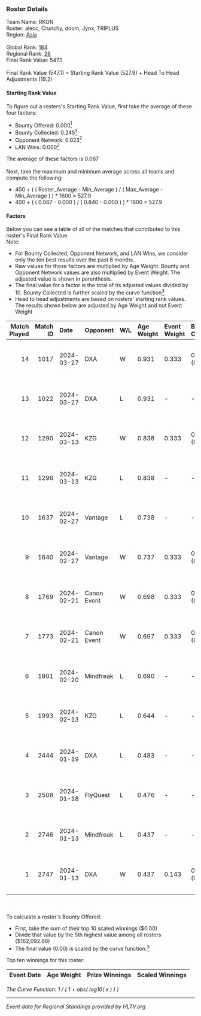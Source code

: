 ### Roster Details<br />
Team Name: RKON<br />
Roster: alecc, Crunchy, doom, Jynx, TRIPLUS<br />
Region: [Asia]( ../standings_asia.md)<br />
<br />
Global Rank: [184](../standings_global.md)<br />
Regional Rank: [26]( ../standings_asia.md)<br />
Final Rank Value:  547.1<br />
<br />
Final Rank Value (547.1) = Starting Rank Value (527.9) + Head To Head Adjustments (19.2)<br />

#### Starting Rank Value<br />
To figure out a rosters's Starting Rank Value, first take the average of these four factors:<br />
- Bounty Offered: 0.000[<sup>1</sup>](#table2)
- Bounty Collected: 0.245[<sup>2</sup>](#table1)
- Opponent Network: 0.023[<sup>2</sup>](#table1)
- LAN Wins: 0.000[<sup>2</sup>](#table1)

The average of these factors is 0.067<br />
<br />
Next, take the maximum and minimum average across all teams and compute the following:<br />
- 400 + ( ( Roster_Average - Min_Average ) / ( Max_Average - Min_Average ) ) * 1600 = 527.9
- 400 + ( ( 0.067 - 0.000 ) / ( 0.840 - 0.000 ) ) * 1600 = 527.9


#### Factors<br />
Below you can see a table of all of the matches that contributed to this roster's Final Rank Value.<br />
Note:<br />

- For Bounty Collected, Opponent Network, and LAN Wins, we consider only the ten best results over the past 6 months.
- Raw values for those factors are multiplied by Age Weight. Bounty and Opponent Network values are also multiplied by Event Weight. The adjusted value is shown in parenthesis.
- The final value for a factor is the total of its adjusted values divided by 10. Bounty Collected is further scaled by the curve function[<sup>3</sup>](#curveFunction)
- Head to head adjustments are based on rosters' starting rank values. The results shown below are adjusted by Age Weight and not Event Weight
<span id="table1"></span><br />


| Match Played | Match ID | Date       | Opponent    | W/L | Age Weight | Event Weight | Bounty Collected | Opponent Network | LAN Wins  | H2H Adj. | Roster                                 |
| -: | -: | :- | :- | :- | :- | :- | :- | :- | :- | -: | :- |
|           14 |     1017 | 2024-03-27 | DXA         | W   | 0.931      | 0.333        | 0.009 (0.003)    | 0.239 (0.074)    | 0 (0.000) |    20.12 | alecc, Crunchy, doom, Jynx, TRIPLUS    |
|           13 |     1022 | 2024-03-27 | DXA         | L   | 0.931      | -            | -                | -                | -         |    -8.89 | alecc, Crunchy, doom, Jynx, TRIPLUS    |
|           12 |     1290 | 2024-03-13 | KZG         | W   | 0.838      | 0.333        | 0.018 (0.005)    | 0.216 (0.060)    | 0 (0.000) |    17.76 | alecc, Crunchy, Jynx, Poccket, TRIPLUS |
|           11 |     1296 | 2024-03-13 | KZG         | L   | 0.838      | -            | -                | -                | -         |    -8.47 | alecc, Crunchy, Jynx, Poccket, TRIPLUS |
|           10 |     1637 | 2024-02-27 | Vantage     | L   | 0.738      | -            | -                | -                | -         |   -10.36 | alecc, Bumb1e, Crunchy, Jynx, TRIPLUS  |
|            9 |     1640 | 2024-02-27 | Vantage     | W   | 0.737      | 0.333        | 0.000 (0.000)    | 0.332 (0.082)    | 0 (0.000) |    13.16 | alecc, Bumb1e, Crunchy, Jynx, TRIPLUS  |
|            8 |     1769 | 2024-02-21 | Canon Event | W   | 0.698      | 0.333        | 0.000 (0.000)    | 0.000 (0.000)    | 0 (0.000) |     7.18 | alecc, Bumb1e, Crunchy, Jynx, TRIPLUS  |
|            7 |     1773 | 2024-02-21 | Canon Event | W   | 0.697      | 0.333        | 0.000 (0.000)    | 0.000 (0.000)    | 0 (0.000) |     7.58 | alecc, Bumb1e, Crunchy, Jynx, TRIPLUS  |
|            6 |     1801 | 2024-02-20 | Mindfreak   | L   | 0.690      | -            | -                | -                | -         |    -8.60 | alecc, Bumb1e, Crunchy, Jynx, TRIPLUS  |
|            5 |     1993 | 2024-02-13 | KZG         | L   | 0.644      | -            | -                | -                | -         |    -5.04 | alecc, Bumb1e, Jynx, PixeL, TRIPLUS    |
|            4 |     2444 | 2024-01-19 | DXA         | L   | 0.483      | -            | -                | -                | -         |   -10.23 | alecc, Crunchy, dingus, Jynx, TRIPLUS  |
|            3 |     2508 | 2024-01-18 | FlyQuest    | L   | 0.476      | -            | -                | -                | -         |    -0.16 | alecc, Crunchy, dingus, Jynx, TRIPLUS  |
|            2 |     2746 | 2024-01-13 | Mindfreak   | L   | 0.437      | -            | -                | -                | -         |    -5.18 | alecc, Crunchy, dingus, Jynx, TRIPLUS  |
|            1 |     2747 | 2024-01-13 | DXA         | W   | 0.437      | 0.143        | 0.009 (0.001)    | 0.239 (0.015)    | 0 (0.000) |    10.30 | alecc, Crunchy, dingus, Jynx, TRIPLUS  |

<br />
<span id="table2"></span><br />
To calculate a roster's Bounty Offered:<br />

- First, take the sum of their top 10 scaled winnings ($0.00)
- Divide that value by the 5th highest value among all rosters ($162,092.66)
- The final value (0.00) is scaled by the curve function.[<sup>3</sup>](#curveFunction)

Top ten winnings for this roster:<br />

| Event Date | Age Weight | Prize Winnings | Scaled Winnings |
| :- | -: | :- | :- |


<span id="curveFunction"></span>_The Curve Function: 1 / ( 1 + abs( log10( x ) ) )_<br />

---
_Event data for Regional Standings provided by HLTV.org_<br />
